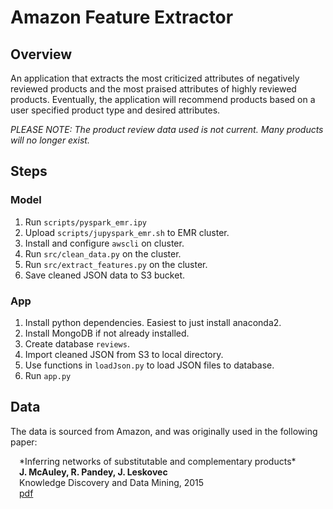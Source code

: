 # Amazon Feature Extractor
## Overview
An application that extracts the most criticized attributes of negatively reviewed products and the most praised attributes of highly reviewed products. Eventually, the application will recommend products based on a user specified product type and desired attributes.

*PLEASE NOTE: The product review data used is not current. Many products will no longer exist.*

## Steps

### Model
1. Run <code>scripts/pyspark_emr.ipy</code>
2. Upload <code>scripts/jupyspark_emr.sh</code> to EMR cluster.
3. Install and configure <code>awscli</code> on cluster.
4. Run <code>src/clean_data.py</code> on the cluster.
5. Run <code>src/extract_features.py</code> on the cluster.
6. Save cleaned JSON data to S3 bucket.

### App
1. Install python dependencies. Easiest to just install anaconda2.
2. Install MongoDB if not already installed.
3. Create database <code>reviews</code>.
4. Import cleaned JSON from S3 to local directory.
4. Use functions in <code>loadJson.py</code> to load JSON files to database.
5. Run <code>app.py</code>

## Data
The data is sourced from Amazon, and was originally used in the following paper:<br>
<div style="margin-left: 1em">
  *Inferring networks of substitutable and complementary products*<br>
  <b>J. McAuley, R. Pandey, J. Leskovec</b><br>
  Knowledge Discovery and Data Mining, 2015<br>
  <a href="http://cseweb.ucsd.edu/~jmcauley/pdfs/kdd15.pdf">pdf</a>
</div>

